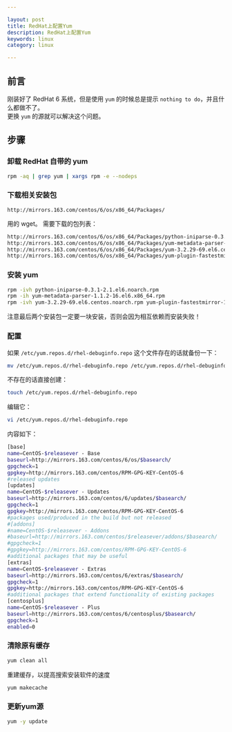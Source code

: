```yaml
---

layout: post
title: RedHat上配置Yum
description: RedHat上配置Yum
keywords: linux
category: linux

---
```


## 前言

刚装好了 RedHat 6 系统，但是使用 `yum` 的时候总是提示 `nothing to do`，并且什么都做不了。  
更换 `yum` 的源就可以解决这个问题。

## 步骤

### 卸载 RedHat 自带的 yum

```bash
rpm -aq | grep yum | xargs rpm -e --nodeps
```

### 下载相关安装包

`http://mirrors.163.com/centos/6/os/x86_64/Packages/`

用的 wget。
需要下载的包列表：

```bash
http://mirrors.163.com/centos/6/os/x86_64/Packages/python-iniparse-0.3.1-2.1.el6.noarch.rpm
http://mirrors.163.com/centos/6/os/x86_64/Packages/yum-metadata-parser-1.1.2-16.el6.x86_64.rpm
http://mirrors.163.com/centos/6/os/x86_64/Packages/yum-3.2.29-69.el6.centos.noarch.rpm
http://mirrors.163.com/centos/6/os/x86_64/Packages/yum-plugin-fastestmirror-1.1.30-30.el6.noarch.rpm
```

### 安装 yum

```bash
rpm -ivh python-iniparse-0.3.1-2.1.el6.noarch.rpm
rpm -ih yum-metadata-parser-1.1.2-16.el6.x86_64.rpm
rpm -ivh yum-3.2.29-69.el6.centos.noarch.rpm yum-plugin-fastestmirror-1.1.30-30.el6.noarch.rpm
```

注意最后两个安装包一定要一块安装，否则会因为相互依赖而安装失败！

### 配置

如果 `/etc/yum.repos.d/rhel-debuginfo.repo` 这个文件存在的话就备份一下：

```bash
mv /etc/yum.repos.d/rhel-debuginfo.repo /etc/yum.repos.d/rhel-debuginfo.repo.bak
```

不存在的话直接创建：

```bash
touch /etc/yum.repos.d/rhel-debuginfo.repo
```

编辑它：

```bash
vi /etc/yum.repos.d/rhel-debuginfo.repo
```

内容如下：

```bash
[base]
name=CentOS-$releasever - Base
baseurl=http://mirrors.163.com/centos/6/os/$basearch/
gpgcheck=1
gpgkey=http://mirrors.163.com/centos/RPM-GPG-KEY-CentOS-6
#released updates
[updates]
name=CentOS-$releasever - Updates
baseurl=http://mirrors.163.com/centos/6/updates/$basearch/
gpgcheck=1
gpgkey=http://mirrors.163.com/centos/RPM-GPG-KEY-CentOS-6
#packages used/produced in the build but not released
#[addons]
#name=CentOS-$releasever - Addons
#baseurl=http://mirrors.163.com/centos/$releasever/addons/$basearch/
#gpgcheck=1
#gpgkey=http://mirrors.163.com/centos/RPM-GPG-KEY-CentOS-6
#additional packages that may be useful
[extras]
name=CentOS-$releasever - Extras
baseurl=http://mirrors.163.com/centos/6/extras/$basearch/
gpgcheck=1
gpgkey=http://mirrors.163.com/centos/RPM-GPG-KEY-CentOS-6
#additional packages that extend functionality of existing packages
[centosplus]
name=CentOS-$releasever - Plus
baseurl=http://mirrors.163.com/centos/6/centosplus/$basearch/
gpgcheck=1
enabled=0
```

### 清除原有缓存

```bash
yum clean all
```

重建缓存，以提高搜索安装软件的速度

```bash
yum makecache
```

### 更新yum源

```bash
yum -y update
```